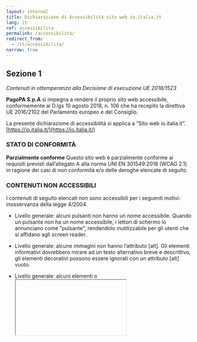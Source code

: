 ```yaml
---
layout: internal
title: Dichiarazione di Accessibilità sito web io.italia.it
lang: it
ref: accessibilita
permalink: /accessibilita/
redirect_from:
  - /it/accessibilita/
narrow: true
---
```


## Sezione 1

_Contenuti in ottemperanza alla Decisione di esecuzione UE 2018/1523_

**PagoPA S.p.A** si impegna a rendere il proprio sito web accessibile, conformemente al D.lgs 10 agosto 2018, n. 106 che ha recepito la direttiva UE 2016/2102 del Parlamento europeo e del Consiglio.

La presente dichiarazione di accessibilità si applica a “Sito web io.italia.it”.
[https://io.italia.it/](https://io.italia.it/)

### STATO DI CONFORMITÀ

**Parzialmente conforme**
Questo sito web è parzialmente conforme ai requisiti previsti dall’allegato A alla norma UNI EN 301549:2018 (WCAG 2.1) in ragione dei casi di non conformità e/o delle deroghe elencate di seguito.

### CONTENUTI NON ACCESSIBILI

I contenuti di seguito elencati non sono accessibili per i seguenti motivi: inosservanza della legge 4/2004.

- Livello generale: alcuni pulsanti non hanno un nome accessibile. Quando un pulsante non ha un nome accessibile, i lettori di schermo lo annunciano come "pulsante", rendendolo inutilizzabile per gli utenti che si affidano agli screen reader.

- Livello generale: alcune immagini non hanno l’attributo [alt]. Gli elementi informativi dovrebbero mirare ad un testo alternativo breve e descrittivo, gli elementi decorativi possono essere ignorati con un attributo [alt] vuoto.

- Livello generale: alcuni elementi <frame> o <iframe> non hanno un titolo, gli utenti di screen reader si affidano ai titoli dei frame per descriverne il contenuto.

- Livello generale: alcuni colori di sfondo e di primo piano (grigio chiaro, aqua) non hanno un rapporto di contrasto sufficiente. Il testo a basso contrasto è difficile o impossibile da leggere per molti utenti.

- Livello generale: gli elementi dei titoli non sono ordinati correttamente. Le intestazioni ordinate che non saltano i livelli trasmettono la struttura semantica della pagina, rendendo più facile la navigazione e la comprensione quando si usano tecnologie assistive.

- Lo zoom è sempre possibile, ma alcuni elementi complessi non vengono renderizzati correttamente ad alcuni valori di zoom.

- Alcuni allegati PDF riscontrano un mancata nidificazione nelle intestazioni, immagini senza un testo alternativo e/o un uso scorretto delle tabelle, rendendo più complessa la comprensione per gli utenti che si affidano agli screen reader.

- ARIA: I [ruoli] non sono contenuti dal loro elemento genitore richiesto: Alcuni ruoli figli di ARIA devono essere contenuti da specifici ruoli genitori per eseguire correttamente le funzioni di accessibilità previste.

**Alternative accessibili**
Non presenti.

### REDAZIONE DELLA DICHIARAZIONE DI ACCESSIBILITÀ

La presente dichiarazione è stata redatta il 18/06/2021.

La dichiarazione è stata effettuata tramite autovalutazione effettuata direttamente dal soggetto erogatore.

L’analisi è stata effettuata utilizzando il modello di valutazione AgID?: NO

La dichiarazione è stata riesaminata da ultimo il 22/06/2021.

### FEEDBACK E RECAPITI

Il meccanismo di feedback è previsto. Il soggetto erogatore accetta segnalazioni attinenti all’accessibilità attraverso tutti i canali di comunicazione messi a disposizione del pubblico. In aggiunta, è previsto, un indirizzo e-mail ([assistenza@io.italia.it](mailto:assistenza@io.italia.it)) esclusivamente dedicato alle segnalazioni relative all’accessibilità e ai connessi problemi di installazione e accesso all’app.

Link al meccanismo di feedback: [https://io.italia.it/faq/#n5_1](https://io.italia.it/faq/#n5_1)

Email della persona responsabile dell'accessibilità: [assistenza@io.italia.it](mailto:assistenza@io.italia.it)

## Sezione 2

_Informazioni richieste da AGID_

### INFORMAZIONI SUL SITO

Data di pubblicazione del sito web: 23 maggio 2018.

Sono stati effettuati i Test di Usabilità: Sì. Il dipartimento product & design interno a PagoPA effettua ciclicamente test di usabilità dei propri servizi.

CMS utilizzato per il sito web: Al momento il sito non è basato su CMS.

### INFORMAZIONI SULLA STRUTTURA

Numero di dipendenti con disabilità presenti nell’amministrazione: 2

Numero di postazioni di lavoro per dipendenti con disabilità: 0

### RESPONSABILE DEI PROCESSI DI INTEGRAZIONE

Il responsabile dei processi di integrazione non è previsto nella struttura e non è stato nominato dal soggetto erogatore

### PROCEDURA DI ATTUAZIONE

Procedura di attuazione ai sensi dell’art. 3-quinquies, comma 3, L. 9 gennaio 2004, n. 4 s.m.i. L’utente può inviare il reclamo al Difensore civico per il digitale, istituito ai sensi dell’art. 17 comma 1-quater CAD, esclusivamente a seguito di risposta insoddisfacente o mancata risposta al feedback notificato al soggetto erogatore.

[Reclamo al Difensore civico per il digitale](https://form.agid.gov.it/form/procedura-attuazione/2a9e50ae-a7b6-4859-882a-3aa49a5c071b/)
